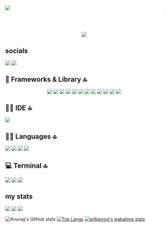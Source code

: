  <img src="https://hits.seeyoufarm.com/api/count/incr/badge.svg?url=https%3A%2F%2Fgithub.com%2F{timcrocodile}1212%2Fhit-counter">
  
<div  id="header" align="center">
<img src="name.svg"/>
 
  
 
<img src="https://i.giphy.com/media/pd2dAVkc40gar0UI1o/giphy.webp" width="550"/>
  </div>
  
 
  
## socials
<div  id="header" align="left">
<img src="https://img.shields.io/badge/Stack_Overflow-FE7A16?style=for-the-badge&logo=stack-overflow&logoColor=white"/>
<a href="https://www.linkedin.com/in/fabio-massi-7b755112a/"> <img src="https://img.shields.io/badge/LinkedIn-0077B5?style=for-the-badge&logo=linkedin&logoColor=white"/></a>
  </div>





  
  
##  🚀 Frameworks & Library 🔝
<div  id="header" align="center">
<img src="https://img.shields.io/static/v1?label=%3Cwelcome%3E&message=%3Conboard!%3E&color=%3Corange%3E" width="150"/>
 <img src="https://img.shields.io/badge/React-20232A?style=for-the-badge&logo=react&logoColor=61DAFB">
  <img src="https://img.shields.io/badge/Sass-CC6699?style=for-the-badge&logo=sass&logoColor=white">
  <img src="https://img.shields.io/badge/Vite-B73BFE?style=for-the-badge&logo=vite&logoColor=FFD62E">
  <img src="https://img.shields.io/badge/Express.js-000000?style=for-the-badge&logo=express&logoColor=white">
  <img src="https://img.shields.io/badge/next.js-000000?style=for-the-badge&logo=nextdotjs&logoColor=white">
  <img src="https://img.shields.io/badge/Node.js-339933?style=for-the-badge&logo=nodedotjs&logoColor=white">
  <img src="https://img.shields.io/badge/npm-CB3837?style=for-the-badge&logo=npm&logoColor=white">
   <img src="https://img.shields.io/badge/React_Router-CA4245?style=for-the-badge&logo=react-router&logoColor=white">
   <img src="https://img.shields.io/badge/React_Query-FF4154?style=for-the-badge&logo=React_Query&logoColor=white">
   <img src="https://img.shields.io/badge/Redux-593D88?style=for-the-badge&logo=redux&logoColor=white">
  <img src="https://img.shields.io/badge/styled--components-DB7093?style=for-the-badge&logo=styled-components&logoColor=white">
 
 

  </div>
  
 ## 👩‍💻 IDE 🔝
  <img src="https://img.shields.io/badge/VSCode-0078D4?style=for-the-badge&logo=visual%20studio%20code&logoColor=white"/>
  
  ## 👩‍💻 Languages 🔝
  <div  id="header" align="left">
  <img src="https://img.shields.io/badge/HTML5-E34F26?style=for-the-badge&logo=html5&logoColor=white">
  <img src="https://img.shields.io/badge/JavaScript-323330?style=for-the-badge&logo=javascript&logoColor=F7DF1E">
  <img src="https://img.shields.io/badge/json-5E5C5C?style=for-the-badge&logo=json&logoColor=white">
  <img src="https://img.shields.io/badge/CSS3-1572B6?style=for-the-badge&logo=css3&logoColor=white">
  
 </div>
 
 ## 💻 Terminal 🔝
 <div  id="header" align="left">
 <img src="https://img.shields.io/badge/powershell-5391FE?style=for-the-badge&logo=powershell&logoColor=white">
 <img src="https://img.shields.io/badge/GIT-E44C30?style=for-the-badge&logo=git&logoColor=white">
 <img src="https://img.shields.io/badge/windows%20terminal-4D4D4D?style=for-the-badge&logo=windows%20terminal&logoColor=white">
  </div>
 
## my stats
  
  <div  >
  <img src="https://github-readme-streak-stats.herokuapp.com/?user={timcrocodile}">
  <img src="https://github-readme-stats-git-masterrstaa-rickstaa.vercel.app/api?username={timcrocodile}">
  <img src="https://github-readme-stats-git-masterrstaa-rickstaa.vercel.app/api?username={timcrocodile}&theme={dracula}">
 
![Anurag's GitHub stats](https://github-readme-stats.vercel.app/api?username=timcrocodile&show_icons=true&theme=tokyonight)
[![Top Langs](https://github-readme-stats.vercel.app/api/top-langs/?username=timcrocodile&layout=compact)](https://github.com/anuraghazra/github-readme-stats)
[![willianrod's wakatime stats](https://github-readme-stats.vercel.app/api/wakatime?username=timcrocodile)](https://github.com/anuraghazra/github-readme-stats)
 </div>
 
 
 


<!--
**timcrocodile/timcrocodile** is a ✨ _special_ ✨ repository because its `README.md` (this file) appears on your GitHub profile.

Here are some ideas to get you started:

### Hi there 👋

- 🔭 I’m currently working on ...
- 🌱 I’m currently learning ...
- 👯 I’m looking to collaborate on ...
- 🤔 I’m looking for help with ...
- 💬 Ask me about ...
- 📫 How to reach me: ...
- 😄 Pronouns: ...
- ⚡ Fun fact: ...
-->
